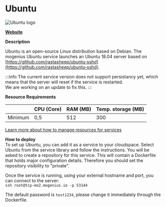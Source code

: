 ﻿# Ubuntu

![Ubuntu logo](https://api.mogenius.com/file/id/afe76ebc-385d-46aa-b846-85aa7d105f1d)

**[Website](https://ubuntu.com/)**  

**Description**

Ubuntu is an open-source Linux distribution based on Debian. The mogenius Ubuntu service launches an Ubuntu 18.04 server based on [https://github.com/rastasheep/ubuntu-sshd](https://github.com/rastasheep/ubuntu-sshd).

:::info
The current service version does not support persistancy yet, which means that the server will reset if the service is restarted.  
We are working on an update to fix this.
:::

**Resource Requirements**

||CPU (Core)|RAM (MB)  |Temp. storage (MB)|
|--|--|--|--|
| Minimum | 0,5 | 512 | 300 |

[Learn more about how to manage resources for services](./../cloud-management/resource-management.md)

**How to deploy**  
To set up Ubuntu, you can add it as a service to your cloudspace. Select Ubuntu from the service library and follow the instructions. You will be asked to create a repository for this service. This will contain a Dockerfile that holds major configuration details. Therefore you should set the repository visibility to "private".  

Once the service is running, using your external hostname and port, you can connect to the server:  
`ssh root@tcp-mo2.mogenius.io -p 53144`  


The default password is `test1234`, please change it immediately through the Dockerfile.
